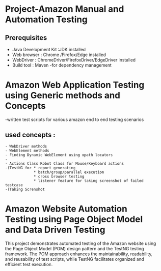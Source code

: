 # Project-Amazon Manual and Automation Testing

## Prerequisites

- Java Development Kit :JDK installed
- Web browser : Chrome /Firefox/Edge installed
- WebDriver : ChromeDriver/FirefoxDriver/EdgeDriver installed
- Build tool : Maven -for dependency management


# Amazon Web Application Testing using Generic methods and Concepts
-written test scripts for various amazon end to end testing scenarios
## used concepts :
    - WebDriver methods
    - WebElement methods
    - Finding Dynamic WebElement using xpath locators
    - 
    - Actions Class Robot Class for Mouse/Keyboard actions
    -)TestNG for * report generating
                 * batch/group/parallel execution
                 * cross browser testing
                 * listener feature for taking screenshot of failed testcase
    -)Taking Screnshot

# Amazon Website Automation Testing using Page Object Model and Data Driven Testing

This project demonstrates automated testing of the Amazon website using the Page Object Model (POM)
design pattern and the TestNG testing framework.
The POM approach enhances the maintainability, readability, and reusability of test scripts,
while TestNG facilitates organized and efficient test execution.




